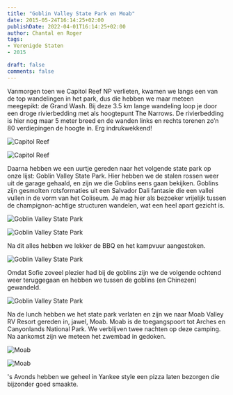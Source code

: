 ```yaml
---
title: "Goblin Valley State Park en Moab"
date: 2015-05-24T16:14:25+02:00
publishDate: 2022-04-01T16:14:25+02:00
author: Chantal en Roger
tags:
- Verenigde Staten
- 2015

draft: false
comments: false
---
```


Vanmorgen toen we Capitol Reef NP verlieten, kwamen we langs een van de top wandelingen in het park, dus die hebben we maar meteen meegepikt: de Grand Wash. Bij deze 3.5 km lange wandeling loop je door een droge rivierbedding met als hoogtepunt The Narrows. De rivierbedding is hier nog maar 5 meter breed en de wanden links en rechts torenen zo’n 80 verdiepingen de hoogte in. Erg indrukwekkend!

![Capitol Reef](./images/P1010219.JPG)

![Capitol Reef](./images/P1010225.JPG)

Daarna hebben we een uurtje gereden naar het volgende state park op onze lijst: Goblin Valley State Park. Hier hebben we de stalen rossen weer uit de garage gehaald, en zijn we die Goblins eens gaan bekijken. Goblins zijn gesmolten rotsformaties uit een Salvador Dali fantasie die een vallei vullen in de vorm van het Coliseum. Je mag hier als bezoeker vrijelijk tussen de champignon-achtige structuren wandelen, wat een heel apart gezicht is.

![Goblin Valley State Park](./images/P1010255.JPG)

![Goblin Valley State Park](./images/P1010251.JPG)

Na dit alles hebben we lekker de BBQ en het kampvuur aangestoken.

![Goblin Valley State Park](./images/P1010264.JPG)

Omdat Sofie zoveel plezier had bij de goblins zijn we de volgende ochtend weer teruggegaan en hebben we tussen de goblins (en Chinezen) gewandeld.

![Goblin Valley State Park](./images/IMG_7567.JPG)

Na de lunch hebben we het state park verlaten en zijn we naar Moab Valley RV Resort gereden in, jawel, Moab. Moab is de toegangspoort tot Arches en Canyonlands National Park. We verblijven twee nachten op deze camping. Na aankomst zijn we meteen het zwembad in gedoken.

![Moab](./images/P1010336.JPG)

![Moab](./images/P1010354.JPG)

's Avonds hebben we geheel in Yankee style een pizza laten bezorgen die bijzonder goed smaakte.
